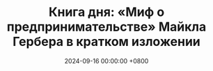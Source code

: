 ---
title: "Книга дня: «Миф о предпринимательстве» Майкла Гербера в кратком изложении"
description: >-
  🚀 «Миф о предпринимательстве» — практическое руководство, которое развенчивает популярные заблуждения о бизнесе и помогает понять, как строить успешную компанию с нуля. Узнайте, как построить успешный бизнес с книгой Майкла Гербера "Миф о предпринимательстве". Практичные советы для малого бизнеса и стратегии успеха.
date: 2024-09-16 00:00:00 +0800
categories: [Мышление, Конспекты-книг]
tags:
  [
    миф-о-предпринимательстве,
    майкл-гербер,
    малый-бизнес,
    предпринимательство,
    бизнес-стратегия,
    управление-бизнесом,
    успешный-бизнес,
    баланс-работы-и-жизни,
    бизнес-системы,
    франчайзинг,
    планирование-бизнеса,
    лидерство,
    саморазвитие
  ]
image: 
alt: Обложка книги Майкла Гербера Миф о предпринимательстве
fallback:
  - 
  - 
---